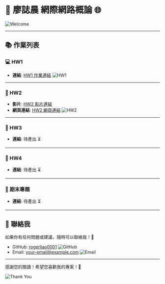 # 🌟 廖誌晨 網際網路概論 🌐

![Welcome](https://media2.giphy.com/media/v1.Y2lkPTc5MGI3NjExMWUzdXkwczB3NGhqN2FmcGtubjM5d3h1aG5jczZiazNlOWxoc3d2bCZlcD12MV9naWZzX3NlYXJjaCZjdD1n/26tOZ42Mg6pbTUPHW/200.webp) <!-- 加入歡迎的 GIF -->

---

## 📚 作業列表

### 💻 HW1
- **連結**: [HW1 作業連結](https://rogerliao0001.github.io/Web-113/hw1) 
![HW1](https://media3.giphy.com/media/v1.Y2lkPTc5MGI3NjExdnc3MjhmNHVlNjVpazdnYjRuODZtamhwY29hOXV1bDd4Ymc5bmp5OCZlcD12MV9naWZzX3NlYXJjaCZjdD1n/WoWm8YzFQJg5i/200.webp) <!-- HW1 相關的 GIF -->

---

### 🎥 HW2
- **影片**: [HW2 影片連結](https://rogerliao0001.github.io/Web-113) 
- **網頁連結**: [HW2 網頁連結](https://rogerliao0001.github.io/Web-113) 
![HW2](https://media.giphy.com/media/3o6Mbb60XIgYw4Mg6Y/giphy.gif) <!-- HW2 相關的 GIF -->

---

### 📄 HW3
- **連結**: 待產出 ⏳

---

### 📄 HW4
- **連結**: 待產出 ⏳

---

### 🎉 期末專題
- **連結**: 待產出 ⏳

---

## 🤝 聯絡我
如果你有任何問題或建議，隨時可以聯絡我！💬

- GitHub: [rogerliao0001](https://github.com/rogerliao0001) ![GitHub](https://img.shields.io/badge/GitHub-Profile-black?logo=github)
- Email: [your-email@example.com](mailto:your-email@example.com) ![Email](https://img.shields.io/badge/Email-Contact-blue?logo=gmail)

---

感謝您的閱讀！希望您喜歡我的專案！🎈

![Thank You](https://media.giphy.com/media/3oEjI6SIIHBd3z9g8c/giphy.gif) <!-- 感謝的 GIF -->

